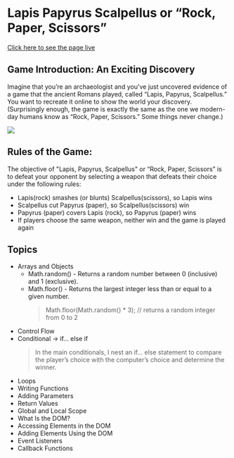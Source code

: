 # Lapis Papyrus Scalpellus or “Rock, Paper, Scissors” 

[Click here to see the page live](https://nifty-elion-bc0ce9.netlify.app/)
## Game Introduction:  An Exciting Discovery
Imagine that you’re an archaeologist and you’ve just uncovered evidence of a game that the ancient Romans played, called “Lapis, Papyrus, Scalpellus.” You want to recreate it online to show the world your discovery. (Surprisingly enough, the game is exactly the same as the one we modern-day humans know as “Rock, Paper, Scissors.” Some things never change.)

![](https://i.imgur.com/veLgHaB.png)

## Rules of the Game:
The objective of "Lapis, Papyrus, Scalpellus" or “Rock, Paper, Scissors”  is to defeat your opponent by selecting a weapon that defeats their choice under the following rules:
 
   - Lapis(rock) smashes (or blunts) Scalpellus(scissors), so Lapis wins
   - Scalpellus cut Papyrus (paper), so Scalpellus(scissors) win
   - Papyrus (paper) covers Lapis (rock), so Papyrus (paper) wins
   - If players choose the same weapon, neither win and the game is played again
## Topics 
   - Arrays and Objects
      - Math.random() - Returns a random number between 0 (inclusive) and 1 (exclusive).
      - Math.floor() - Returns the largest integer less than or equal to a given number.
         > Math.floor(Math.random() * 3); // returns a random integer from 0 to 2
   - Control Flow 
   - Conditional -> if... else if
      > In the main conditionals, I nest an if... else statement to compare the player’s choice with the computer’s choice and determine the winner.
   - Loops  
   - Writing Functions
   - Adding Parameters
   - Return Values
   - Global and Local Scope
   - What Is the DOM?
   - Accessing Elements in the DOM
   - Adding Elements Using the DOM
   - Event Listeners
   - Callback Functions